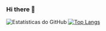 ### Hi there 👋

![Estatísticas do GitHub](https://github-readme-stats.vercel.app/api?username=kauansb&show_icons=true&theme=radical)
[![Top Langs](https://github-readme-stats.vercel.app/api/top-langs/?username=kauansb&layout=donut)](https://github.com/kauansb/github-readme-stats)

<!--
**kauansb/kauansb** is a ✨ _special_ ✨ repository because its `README.md` (this file) appears on your GitHub profile.

Here are some ideas to get you started:

- 🔭 I’m currently working on ...
- 🌱 I’m currently learning ...
- 👯 I’m looking to collaborate on ...
- 🤔 I’m looking for help with ...
- 💬 Ask me about ...
- 📫 How to reach me: ...
- 😄 Pronouns: ...
- ⚡ Fun fact: ...
-->
